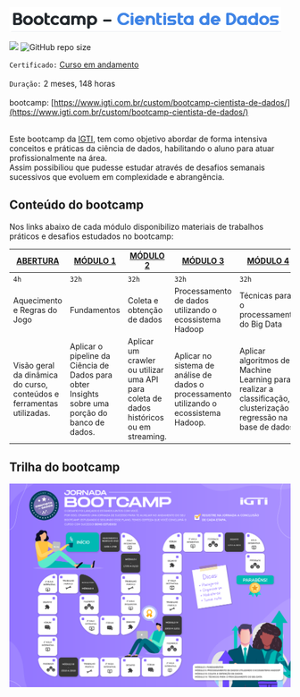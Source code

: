 [![](https://github.com/masedos/Bootcamp-Cientista-de-Dados/blob/master/logo.png)](https://www.linkedin.com/in/masedos/)

[![](https://img.shields.io/badge/made%20by-masedos-blue)](https://www.linkedin.com/in/masedos/)
![GitHub repo size](https://img.shields.io/badge/-Ci%C3%AAncia%20de%20Dados-blue)

`Certificado:` [Curso em andamento](https://www.igti.com.br/custom/bootcamp-cientista-de-dados/)
</br></br>
`Duração:` 2 meses, 148 horas
</br></br>
bootcamp: [https://www.igti.com.br/custom/bootcamp-cientista-de-dados/](https://www.igti.com.br/custom/bootcamp-cientista-de-dados/)
</br></br>

Este bootcamp da [IGTI](https://www.igti.com.br/), tem como objetivo abordar de forma intensiva conceitos e práticas da ciência de dados, habilitando o aluno para atuar profissionalmente na área.</br>
Assim possibiliou que pudesse estudar através de desafios semanais sucessivos que evoluem em complexidade e abrangência.

## Conteúdo do bootcamp

Nos links abaixo de cada módulo disponibilizo materiais de trabalhos práticos e desafios estudados no bootcamp:

|[ABERTURA](https://github.com/masedos/Bootcamp-Cientista-de-Dados/tree/master/Abertura) |[MÓDULO 1](https://github.com/masedos/Bootcamp-Cientista-de-Dados/tree/master/M%C3%B3dulo%201)|[MÓDULO 2](https://github.com/masedos/Bootcamp-Cientista-de-Dados/tree/master/M%C3%B3dulo%202) |[MÓDULO 3](https://github.com/masedos/Bootcamp-Cientista-de-Dados/tree/master/M%C3%B3dulo%203)|[MÓDULO 4](https://github.com/masedos/Bootcamp-Cientista-de-Dados/tree/master/M%C3%B3dulo%204)|DESAFIO FINAL|
|---------|--------|---------|---------|---------|-------------|
|`4h`     |`32h`   |`32h`    |`32h`    |`32h`    |`12h`        |   
|Aquecimento e Regras do Jogo |Fundamentos|Coleta e obtenção de dados| Processamento de dados utilizando o ecossistema Hadoop |Técnicas para o processamento do Big Data|Desafio Final|
|Visão geral da dinâmica do curso, conteúdos e ferramentas utilizadas.|Aplicar o pipeline da Ciência de Dados para obter Insights sobre uma porção do banco de dados.|Aplicar um crawler ou utilizar uma API para coleta de dados históricos ou em streaming.|Aplicar no sistema de análise de dados o processamento utilizando o ecossistema Hadoop.|Aplicar algoritmos de Machine Learning para realizar a classificação, clusterização e regressão na base de dados.|Conclusão da aplicação final.|

## Trilha do bootcamp

[![](https://github.com/masedos/Bootcamp-Cientista-de-Dados/blob/master/Trilha%20Cientista%20de%20Dados.png)](https://www.linkedin.com/in/masedos/)

